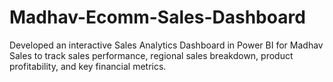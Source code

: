 # Madhav-Ecomm-Sales-Dashboard
Developed an interactive Sales Analytics Dashboard in Power BI for Madhav Sales to track sales performance, regional sales breakdown, product profitability, and key financial metrics.
